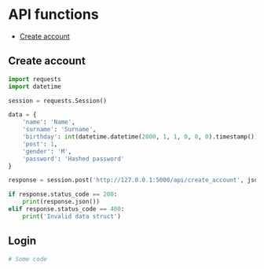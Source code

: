 # API functions
- [Create account](#create_account)

## <a name='create_account'></a> Create account
```python
import requests
import datetime

session = requests.Session()

data = {
    'name': 'Name',
    'surname': 'Surname',
    'birthday': int(datetime.datetime(2000, 1, 1, 0, 0, 0).timestamp()),
    'post': 1,
    'gender': 'M',
    'password': 'Hashed password'
}

response = session.post('http://127.0.0.1:5000/api/create_account', json=data)

if response.status_code == 200:
    print(response.json())
elif response.status_code == 400:
    print('Invalid data struct')
```

## <a name='login'></a> Login
```python
# Some code
```
